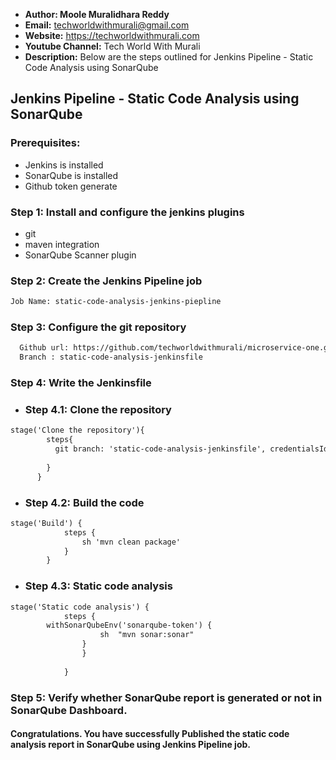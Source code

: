+ <b>Author: Moole Muralidhara Reddy</b></br>
+ <b>Email:</b> techworldwithmurali@gmail.com</br>
+ <b>Website:</b> https://techworldwithmurali.com </br>
+ <b>Youtube Channel:</b> Tech World With Murali</br>
+ <b>Description:</b> Below are the steps outlined for Jenkins Pipeline - Static Code Analysis using SonarQube</br>

## Jenkins Pipeline - Static Code Analysis using SonarQube

### Prerequisites:
  + Jenkins is installed
  + SonarQube is installed
  + Github token generate

### Step 1: Install and configure the jenkins plugins
  + git
  + maven integration
  + SonarQube Scanner plugin
  
### Step 2: Create the Jenkins Pipeline job
```xml
Job Name: static-code-analysis-jenkins-piepline
```
### Step 3: Configure the git repository
```xml
  Github url: https://github.com/techworldwithmurali/microservice-one.git
  Branch : static-code-analysis-jenkinsfile
```
### Step 4: Write the Jenkinsfile
  + ### Step 4.1: Clone the repository 
```xml
stage('Clone the repository'){
        steps{
          git branch: 'static-code-analysis-jenkinsfile', credentialsId: 'Github_credentails', url: 'https://github.com/techworldwithmurali/microservice-one.git'
          
        } 
      }
```
  + ### Step 4.2: Build the code
```xml
stage('Build') {
            steps {
                sh 'mvn clean package'
            }
        }
```
+ ### Step 4.3: Static code analysis
```xml
stage('Static code analysis') {
            steps {
        withSonarQubeEnv('sonarqube-token') {
                    sh  "mvn sonar:sonar"
                }
                }
                
            }
```
     
### Step 5: Verify whether SonarQube report is generated or not in SonarQube Dashboard.

#### Congratulations. You have successfully Published the static code analysis report in SonarQube using Jenkins Pipeline job.


